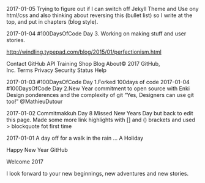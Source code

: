 2017-01-05 Trying to figure out if I can switch off Jekyll Theme and Use ony html/css and also thinking about reversing this (bullet list) so I write at the top, and put in chapters (blog style).

2017-01-04 #100DaysOfCode Day 3. Working on making stuff and user stories.

http://windling.typepad.com/blog/2015/01/perfectionism.html



Contact GitHub API Training Shop Blog About© 2017 GitHub, Inc. Terms Privacy Security Status Help


2017-01-03 #100DaysOfCode Day 1.Forked 100days of code 2017-01-04 #100DaysOfCode Day 2.New Year commitment to open source with Enki Design ponderences and the complexity of git “Yes, Designers can use git too!” @MathieuDutour



2017-01-02 Commitmakkuh Day 8 Missed New Years Day but back to edit this page. Made some more link highlights with [] and () brackets and used > blockquote fot first time



2017-01-01 A day off for a walk in the rain ... A Holiday


Happy New Year GitHub

Welcome 2017

I look forward to your new beginnings, new adventures and new stories.
